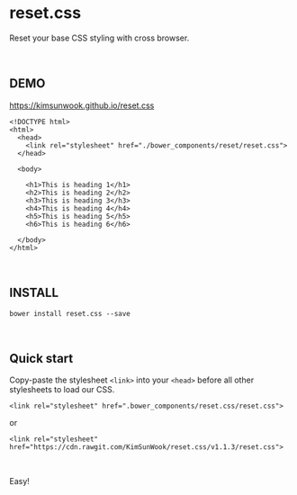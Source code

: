 reset.css
=======

Reset your base CSS styling with cross browser.

<br/>

DEMO
-------

https://kimsunwook.github.io/reset.css

```
<!DOCTYPE html>
<html>
  <head>
    <link rel="stylesheet" href="./bower_components/reset/reset.css">
  </head>

  <body>

    <h1>This is heading 1</h1>
    <h2>This is heading 2</h2>
    <h3>This is heading 3</h3>
    <h4>This is heading 4</h4>
    <h5>This is heading 5</h5>
    <h6>This is heading 6</h6>

  </body>
</html>
```

<br/>

INSTALL
-------

```
bower install reset.css --save
```

<br/>

Quick start
-------
Copy-paste the stylesheet ```<link>``` into your ```<head>``` before all other stylesheets to load our CSS.

```
<link rel="stylesheet" href=".bower_components/reset.css/reset.css">
```
or
```
<link rel="stylesheet" href="https://cdn.rawgit.com/KimSunWook/reset.css/v1.1.3/reset.css">
```

<br/>

Easy!
